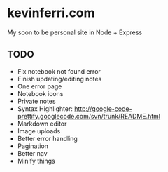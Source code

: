 kevinferri.com
==============
My soon to be personal site in Node + Express

TODO
----
* Fix notebook not found error
* Finish updating/editing notes
* One error page
* Notebook icons
* Private notes
* Syntax Highlighter: http://google-code-prettify.googlecode.com/svn/trunk/README.html
* Markdown editor
* Image uploads
* Better error handling
* Pagination
* Better nav
* Minify things
